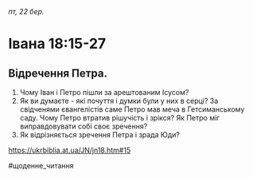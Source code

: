 
_пт, 22 бер._

# Івана 18:15-27

## Відречення Петра.
1. Чому Іван і Петро пішли за арештованим Ісусом?
2. Як ви думаєте - які почуття і думки були у них в серці? За свідченями євангелістів саме Петро мав меча в Гетсиманському саду. Чому Петро втратив рішучість і зрікся? Як Петро міг виправдовувати собі своє зречення?
3. Як відрізняється зречення Петра і зрада Юди?

https://ukrbiblia.at.ua/JN/jn18.htm#15 

#щоденне_читання
